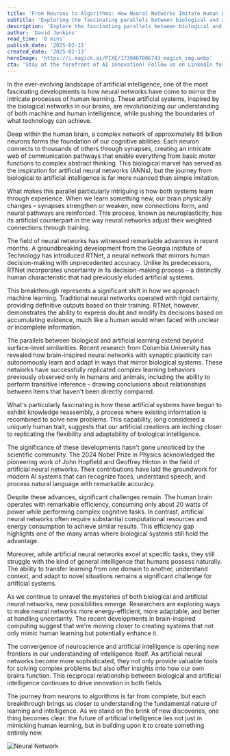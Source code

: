 ```yaml
---
title: 'From Neurons to Algorithms: How Neural Networks Imitate Human Learning'
subtitle: 'Exploring the fascinating parallels between biological and artificial neural networks'
description: 'Explore the fascinating parallels between biological and artificial neural networks as we delve into how modern AI systems are increasingly mimicking human learning processes. From the latest breakthroughs in neural network technology to the challenges that lie ahead, discover how the convergence of neuroscience and artificial intelligence is reshaping our understanding of both human and machine intelligence.'
author: 'David Jenkins'
read_time: '8 mins'
publish_date: '2025-02-13'
created_date: '2025-02-13'
heroImage: 'https://i.magick.ai/PIXE/1739467006743_magick_img.webp'
cta: 'Stay at the forefront of AI innovation! Follow us on LinkedIn for daily updates on groundbreaking developments in neural networks and artificial intelligence.'
---
```


In the ever-evolving landscape of artificial intelligence, one of the most fascinating developments is how neural networks have come to mirror the intricate processes of human learning. These artificial systems, inspired by the biological networks in our brains, are revolutionizing our understanding of both machine and human intelligence, while pushing the boundaries of what technology can achieve.

Deep within the human brain, a complex network of approximately 86 billion neurons forms the foundation of our cognitive abilities. Each neuron connects to thousands of others through synapses, creating an intricate web of communication pathways that enable everything from basic motor functions to complex abstract thinking. This biological marvel has served as the inspiration for artificial neural networks (ANNs), but the journey from biological to artificial intelligence is far more nuanced than simple imitation.

What makes this parallel particularly intriguing is how both systems learn through experience. When we learn something new, our brain physically changes – synapses strengthen or weaken, new connections form, and neural pathways are reinforced. This process, known as neuroplasticity, has its artificial counterpart in the way neural networks adjust their weighted connections through training.

The field of neural networks has witnessed remarkable advances in recent months. A groundbreaking development from the Georgia Institute of Technology has introduced RTNet, a neural network that mirrors human decision-making with unprecedented accuracy. Unlike its predecessors, RTNet incorporates uncertainty in its decision-making process – a distinctly human characteristic that had previously eluded artificial systems.

This breakthrough represents a significant shift in how we approach machine learning. Traditional neural networks operated with rigid certainty, providing definitive outputs based on their training. RTNet, however, demonstrates the ability to express doubt and modify its decisions based on accumulating evidence, much like a human would when faced with unclear or incomplete information.

The parallels between biological and artificial learning extend beyond surface-level similarities. Recent research from Columbia University has revealed how brain-inspired neural networks with synaptic plasticity can autonomously learn and adapt in ways that mirror biological systems. These networks have successfully replicated complex learning behaviors previously observed only in humans and animals, including the ability to perform transitive inference – drawing conclusions about relationships between items that haven't been directly compared.

What's particularly fascinating is how these artificial systems have begun to exhibit knowledge reassembly, a process where existing information is recombined to solve new problems. This capability, long considered a uniquely human trait, suggests that our artificial creations are inching closer to replicating the flexibility and adaptability of biological intelligence.

The significance of these developments hasn't gone unnoticed by the scientific community. The 2024 Nobel Prize in Physics acknowledged the pioneering work of John Hopfield and Geoffrey Hinton in the field of artificial neural networks. Their contributions have laid the groundwork for modern AI systems that can recognize faces, understand speech, and process natural language with remarkable accuracy.

Despite these advances, significant challenges remain. The human brain operates with remarkable efficiency, consuming only about 20 watts of power while performing complex cognitive tasks. In contrast, artificial neural networks often require substantial computational resources and energy consumption to achieve similar results. This efficiency gap highlights one of the many areas where biological systems still hold the advantage.

Moreover, while artificial neural networks excel at specific tasks, they still struggle with the kind of general intelligence that humans possess naturally. The ability to transfer learning from one domain to another, understand context, and adapt to novel situations remains a significant challenge for artificial systems.

As we continue to unravel the mysteries of both biological and artificial neural networks, new possibilities emerge. Researchers are exploring ways to make neural networks more energy-efficient, more adaptable, and better at handling uncertainty. The recent developments in brain-inspired computing suggest that we're moving closer to creating systems that not only mimic human learning but potentially enhance it.

The convergence of neuroscience and artificial intelligence is opening new frontiers in our understanding of intelligence itself. As artificial neural networks become more sophisticated, they not only provide valuable tools for solving complex problems but also offer insights into how our own brains function. This reciprocal relationship between biological and artificial intelligence continues to drive innovation in both fields.

The journey from neurons to algorithms is far from complete, but each breakthrough brings us closer to understanding the fundamental nature of learning and intelligence. As we stand on the brink of new discoveries, one thing becomes clear: the future of artificial intelligence lies not just in mimicking human learning, but in building upon it to create something entirely new.

![Neural Network](https://i.magick.ai/PIXE/1738406181100_magick_img.webp)